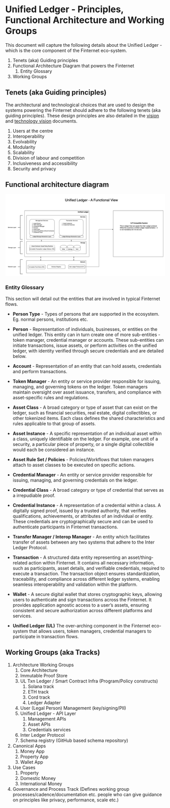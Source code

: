 # Unified Ledger - Principles, Functional Architecture and Working Groups

This document will capture the following details about the Unified Ledger -
which is the core component of the Finternet eco-system.

1. Tenets (aka) Guiding principles
1. Functional Architecture Diagram that powers the Finternet
    1. Entity Glossary
1. Working Groups

## Tenets (aka Guiding principles)

The architectural and technological choices that are used to design the systems
powering the Finternet should adhere to the following tenets (aka guiding
principles).  These design principles are also detailed in the
[vision](http://bit.ly/finternet-vision) and [technology
vision](http://bit.ly/finternet-tech) documents.

1. Users at the centre
1. Interoperability
1. Evolvability
1. Modularity
1. Scalability
1. Division of labour and competition
1. Inclusiveness and accessibility
1. Security and privacy

## Functional architecture diagram

![Functional Architecture](images/finternet.drawio.png?raw=true "Functional Architecture")

### Entity Glossary

This section will detail out the entities that are involved in typical Finternet
flows.

* **Person Type** - Types of persons that are supported in the ecosystem.  Eg.
  normal persons, institutions etc.

* **Person** - Representation of individuals, businesses, or
  entities on the unified ledger. This entity can in turn create one of more
  sub-entities - token manager, credential manager or accounts. These
  sub-entities can initiate transactions, issue assets, or perform activities on
  the unified ledger, with identity verified through secure credentials and are
  detailed below.

* **Account** - Representation of an entity that can hold assets, credentials and
  perform transactions.

* **Token Manager** - An entity or service provider responsible for issuing,
  managing, and governing tokens on the ledger. Token managers maintain
  oversight over asset issuance, transfers, and compliance with asset-specific
  rules and regulations.

* **Asset Class** - A broad category or type of asset that can exist on the
  ledger, such as financial securities, real estate, digital collectibles, or
  other tokenized items. Each class defines the shared characteristics and rules
  applicable to that group of assets.

* **Asset Instance** - A specific representation of an individual asset within a
  class, uniquely identifiable on the ledger. For example, one unit of a
  security, a particular piece of property, or a single digital collectible
  would each be considered an instance.

* **Asset Rule Set / Policies** - Policies/Workflows that token managers attach to
  asset classes to be executed on specific actions.

* **Credential Manager** - An entity or service provider responsible for issuing,
  managing, and governing credentials on the ledger.

* **Credential Class** - A broad category or type of credential that serves as a
  irrepudiable proof.

* **Credential Instance** - A representation of a credential within a class.  A
  digitally signed proof, issued by a trusted authority, that verifies
  qualifications, achievements, or attributes of an individual or entity. These
  credentials are cryptographically secure and can be used to authenticate
  participants in Finternet transactions.

* **Transfer Manager / Interop Manager** - An entity which facilitates transfer of
  assets between any two systems that adhere to the Inter Ledger Protocol.

* **Transaction** - A structured data entity representing an asset/thing-related
  action within Finternet. It contains all necessary information, such as
  participants, asset details, and verifiable credentials, required to execute a
  transaction. The transaction object ensures standardization, traceability, and
  compliance across different ledger systems, enabling seamless interoperability
  and validation within the platform.

* **Wallet** - A secure digital wallet that stores cryptographic keys, allowing
  users to authenticate and sign transactions across the Finternet. It provides
  application agnostic access to a user’s assets, ensuring consistent and secure
  authorization across different platforms and services.

* **Unified Ledger (UL)** The over-arching component in the Finternet eco-system that
  allows users, token managers, credential managers to participate in
  transaction flows.

## Working Groups (aka Tracks)

1. Architecture Working Groups
    1. Core Architecture
    1. Immutable Proof Store
    1. UL Txn Ledger / Smart Contract Infra (Program/Policy constructs)
        1. Solana track
        1. ETH track
        1. Cord track
        1. Ledger Adapter
    1. User (Legal Person) Management (key/signing/PII)
    1. Unified Ledger - API Layer
        1. Management APIs
        1. Asset APIs
        1. Credentials services
    1. Inter Ledger Protocol
    1. Schema registry (GitHub based schema repository)
1. Canonical Apps
    1. Money App
    1. Property App
    1. Wallet App
1. Use Cases
    1. Property
    1. Domestic Money
    1. International Money
1. Governance and Process Track (Defines working group processes/cadence/documentation etc.  people who can give guidance on principles like privacy,
   performance, scale etc.)
